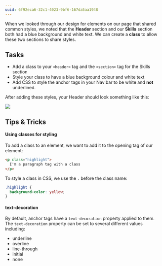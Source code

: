 ```yaml
---
uuid: 6f92eca6-32c1-4023-9bf6-167da5aa1948
---
```


When we looked through our design for elements on our page that shared common styles, we noted that the **Header** section and our **Skills** section both had a blue background and white text. We can create a **class** to allow these two sections to share styles.

## Tasks

- Add a class to your `<header>` tag and the `<section>` tag for the Skills section
- Style your class to have a blue background colour and white text
- Add CSS to style the anchor tags in your Nav bar to be white and **not** underlined.

After adding these styles, your Header should look something like this:

![](https://cl.ly/2P2l27213r1W/Image%202017-09-25%20at%209.33.42%20PM.png)

## Tips & Tricks

#### Using classes for styling

To add a class to an element, we want to add it to the opening tag of our element:

```html
<p class="highlight">
  I'm a paragraph tag with a class
</p>
```

To style a class in CSS, we use the `.` before the class name:

```css
.highlight {
  background-color: yellow;
}
```

#### text-decoration

By default, anchor tags have a `text-decoration` property applied to them. The `text-decoration` property can be set to several different values including:

- underline
- overline
- line-through
- initial
- none
